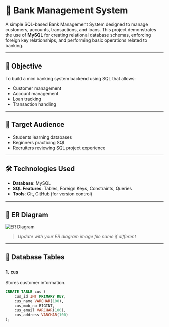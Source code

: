 # 🏦 Bank Management System

A simple SQL-based Bank Management System designed to manage customers, accounts, transactions, and loans. This project demonstrates the use of **MySQL** for creating relational database schemas, enforcing foreign key relationships, and performing basic operations related to banking.

---

## 📌 Objective

To build a mini banking system backend using SQL that allows:
- Customer management
- Account management
- Loan tracking
- Transaction handling

---

## 👥 Target Audience

- Students learning databases
- Beginners practicing SQL
- Recruiters reviewing SQL project experience

---

## 🛠️ Technologies Used

- **Database**: MySQL
- **SQL Features**: Tables, Foreign Keys, Constraints, Queries
- **Tools**: Git, GitHub (for version control)

---

## 🧱 ER Diagram

![ER Diagram](./ER_diagram.png)

> _Update with your ER diagram image file name if different_

---

## 🔧 Database Tables

### 1. `cus`
Stores customer information.

```sql
CREATE TABLE cus (
    cus_id INT PRIMARY KEY,
    cus_name VARCHAR(100),
    cus_mob_no BIGINT,
    cus_email VARCHAR(100),
    cus_address VARCHAR(100)
);
